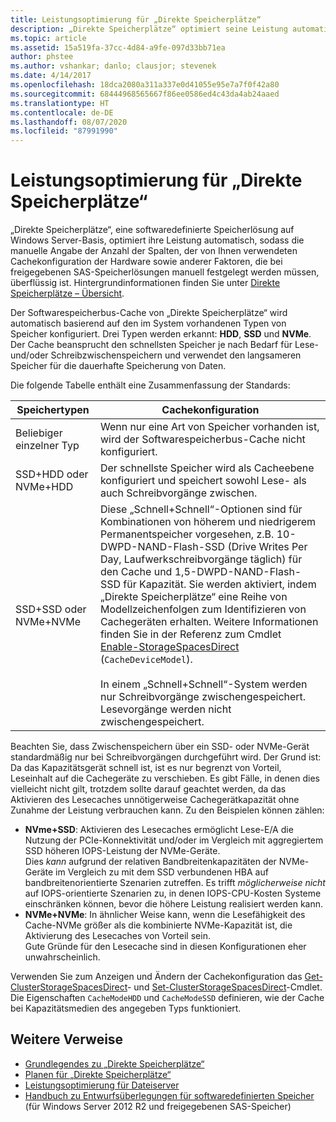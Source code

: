 ```yaml
---
title: Leistungsoptimierung für „Direkte Speicherplätze“
description: „Direkte Speicherplätze“ optimiert seine Leistung automatisch basierend auf der Cachekonfiguration der Hardware, die Sie verwenden, wie in diesem Thema beschrieben.
ms.topic: article
ms.assetid: 15a519fa-37cc-4d84-a9fe-097d33bb71ea
author: phstee
ms.author: vshankar; danlo; clausjor; stevenek
ms.date: 4/14/2017
ms.openlocfilehash: 18dca2080a311a337e0d41055e95e7a7f0f42a80
ms.sourcegitcommit: 68444968565667f86ee0586ed4c43da4ab24aaed
ms.translationtype: HT
ms.contentlocale: de-DE
ms.lasthandoff: 08/07/2020
ms.locfileid: "87991990"
---
```

# <a name="performance-tuning-for-storage-spaces-direct"></a>Leistungsoptimierung für „Direkte Speicherplätze“

„Direkte Speicherplätze“, eine softwaredefinierte Speicherlösung auf Windows Server-Basis, optimiert ihre Leistung automatisch, sodass die manuelle Angabe der Anzahl der Spalten, der von Ihnen verwendeten Cachekonfiguration der Hardware sowie anderer Faktoren, die bei freigegebenen SAS-Speicherlösungen manuell festgelegt werden müssen, überflüssig ist. Hintergrundinformationen finden Sie unter [Direkte Speicherplätze – Übersicht](../../../../storage/storage-spaces/storage-spaces-direct-overview.md).

Der Softwarespeicherbus-Cache von „Direkte Speicherplätze“ wird automatisch basierend auf den im System vorhandenen Typen von Speicher konfiguriert. Drei Typen werden erkannt: **HDD**, **SSD** und **NVMe**. Der Cache beansprucht den schnellsten Speicher je nach Bedarf für Lese- und/oder Schreibzwischenspeichern und verwendet den langsameren Speicher für die dauerhafte Speicherung von Daten.

Die folgende Tabelle enthält eine Zusammenfassung der Standards:

| Speichertypen | Cachekonfiguration |
| --- | --- |
| Beliebiger einzelner Typ | Wenn nur eine Art von Speicher vorhanden ist, wird der Softwarespeicherbus-Cache nicht konfiguriert. |
| SSD+HDD oder NVMe+HDD | Der schnellste Speicher wird als Cacheebene konfiguriert und speichert sowohl Lese- als auch Schreibvorgänge zwischen. |
| SSD+SSD oder NVMe+NVMe | Diese „Schnell+Schnell“-Optionen sind für Kombinationen von höherem und niedrigerem Permanentspeicher vorgesehen, z.B. 10-DWPD-NAND-Flash-SSD (Drive Writes Per Day, Laufwerkschreibvorgänge täglich) für den Cache und 1,5-DWPD-NAND-Flash-SSD für Kapazität. Sie werden aktiviert, indem „Direkte Speicherplätze“ eine Reihe von Modellzeichenfolgen zum Identifizieren von Cachegeräten erhalten. Weitere Informationen finden Sie in der Referenz zum Cmdlet [Enable-StorageSpacesDirect](https://technet.microsoft.com/library/mt589697.aspx) (`CacheDeviceModel`). <br><br>In einem „Schnell+Schnell“-System werden nur Schreibvorgänge zwischengespeichert. Lesevorgänge werden nicht zwischengespeichert. |

Beachten Sie, dass Zwischenspeichern über ein SSD- oder NVMe-Gerät standardmäßig nur bei Schreibvorgängen durchgeführt wird. Der Grund ist: Da das Kapazitätsgerät schnell ist, ist es nur begrenzt von Vorteil, Leseinhalt auf die Cachegeräte zu verschieben. Es gibt Fälle, in denen dies vielleicht nicht gilt, trotzdem sollte darauf geachtet werden, da das Aktivieren des Lesecaches unnötigerweise Cachegerätkapazität ohne Zunahme der Leistung verbrauchen kann. Zu den Beispielen können zählen:

* **NVme+SSD**: Aktivieren des Lesecaches ermöglicht Lese-E/A die Nutzung der PCIe-Konnektivität und/oder im Vergleich mit aggregiertem SSD höheren IOPS-Leistung der NVMe-Geräte. <br>Dies _kann_ aufgrund der relativen Bandbreitenkapazitäten der NVMe-Geräte im Vergleich zu mit dem SSD verbundenen HBA auf bandbreitenorientierte Szenarien zutreffen. Es trifft _möglicherweise nicht_ auf IOPS-orientierte Szenarien zu, in denen IOPS-CPU-Kosten Systeme einschränken können, bevor die höhere Leistung realisiert werden kann.
* **NVMe+NVMe**: In ähnlicher Weise kann, wenn die Lesefähigkeit des Cache-NVMe größer als die kombinierte NVMe-Kapazität ist, die Aktivierung des Lesecaches von Vorteil sein. <br>Gute Gründe für den Lesecache sind in diesen Konfigurationen eher unwahrscheinlich.

Verwenden Sie zum Anzeigen und Ändern der Cachekonfiguration das [Get-ClusterStorageSpacesDirect](https://technet.microsoft.com/library/mt634616.aspx)- und [Set-ClusterStorageSpacesDirect](https://technet.microsoft.com/library/mt763265.aspx)-Cmdlet. Die Eigenschaften `CacheModeHDD` und `CacheModeSSD` definieren, wie der Cache bei Kapazitätsmedien des angegeben Typs funktioniert.

## <a name="additional-references"></a>Weitere Verweise

- [Grundlegendes zu „Direkte Speicherplätze“](../../../../storage/storage-spaces/understand-the-cache.md)
- [Planen für „Direkte Speicherplätze“](../../../../storage/storage-spaces/storage-spaces-direct-hardware-requirements.md)
- [Leistungsoptimierung für Dateiserver](../../role/file-server/index.md)
- [Handbuch zu Entwurfsüberlegungen für softwaredefinierten Speicher](/previous-versions/windows/it-pro/windows-server-2012-R2-and-2012/mt243829(v=ws.11)) (für Windows Server 2012 R2 und freigegebenen SAS-Speicher)